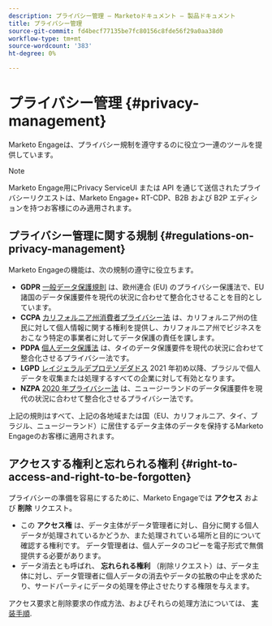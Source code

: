 ```yaml
---
description: プライバシー管理 — Marketoドキュメント — 製品ドキュメント
title: プライバシー管理
source-git-commit: fd4becf77135be7fc80156c8fde56f29a0aa38d0
workflow-type: tm+mt
source-wordcount: '383'
ht-degree: 0%

---
```


# プライバシー管理 {#privacy-management}

Marketo Engageは、プライバシー規制を遵守するのに役立つ一連のツールを提供しています。

>[!NOTE]
>
>Marketo Engage用にPrivacy ServiceUI または API を通じて送信されたプライバシーリクエストは、Marketo Engage+ RT-CDP、B2B および B2P エディションを持つお客様にのみ適用されます。

## プライバシー管理に関する規制 {#regulations-on-privacy-management}

Marketo Engageの機能は、次の規制の遵守に役立ちます。

* **GDPR** [一般データ保護規則](https://ec.europa.eu/info/law/law-topic/data-protection/reform/what-does-general-data-protection-regulation-gdpr-govern_en) は、欧州連合 (EU) のプライバシー保護法で、EU 諸国のデータ保護要件を現代の状況に合わせて整合化させることを目的としています。
* **CCPA** [カリフォルニア州消費者プライバシー法](https://leginfo.legislature.ca.gov/faces/codes_displayText.xhtml?lawCode=CIV&amp;division=3.&amp;title=1.81.5.&amp;part=4.&amp;chapter=&amp;article=) は、カリフォルニア州の住民に対して個人情報に関する権利を提供し、カリフォルニア州でビジネスをおこなう特定の事業者に対してデータ保護の責任を課します。
* **PDPA** [個人データ保護法](https://secureprivacy.ai/thailand-pdpa-summary-what-businesses-need-to-know/) は、タイのデータ保護要件を現代の状況に合わせて整合化させるプライバシー法です。
* **LGPD** [レイジェラルデプロテソデダドス](https://iapp.org/media/pdf/resource_center/Brazilian_General_Data_Protection_Law.pdf) 2021 年初め以降、ブラジルで個人データを収集または処理するすべての企業に対して有効となります。
* **NZPA** [2020 年プライバシー法](https://www.privacy.org.nz/privacy-act-2020/privacy-act-2020/) は、ニュージーランドのデータ保護要件を現代の状況に合わせて整合化させるプライバシー法です。

上記の規則はすべて、上記の各地域または国（EU、カリフォルニア、タイ、ブラジル、ニュージーランド）に居住するデータ主体のデータを保持するMarketo Engageのお客様に適用されます。

## アクセスする権利と忘れられる権利 {#right-to-access-and-right-to-be-forgotten}

プライバシーの準備を容易にするために、Marketo Engageでは **アクセス** および **削除** リクエスト。

* この **アクセス権** は、データ主体がデータ管理者に対し、自分に関する個人データが処理されているかどうか、また処理されている場所と目的について確認する権利です。 データ管理者は、個人データのコピーを電子形式で無償提供する必要があります。
* データ消去とも呼ばれ、 **忘れられる権利** （削除リクエスト）は、データ主体に対し、データ管理者に個人データの消去やデータの拡散の中止を求めたり、サードパーティにデータの処理を停止させたりする権限を与えます。

アクセス要求と削除要求の作成方法、およびそれらの処理方法については、 [実装手順](/help/marketo/product-docs/core-marketo-concepts/miscellaneous/privacy-requests.md).
